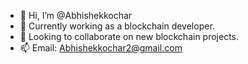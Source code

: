 - 👋 Hi, I’m @Abhishekkochar
- 🌱 Currently working as a blockchain developer.
- 💞️ Looking to collaborate on new blockchain projects.
- 📫 Email: Abhishekkochar2@gmail.com

<!---
Abhishekkochar/Abhishekkochar is a ✨ special ✨ repository because its `README.md` (this file) appears on your GitHub profile.
You can click the Preview link to take a look at your changes.
--->
